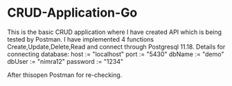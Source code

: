 # CRUD-Application-Go
This is the basic CRUD application where I have created API which is being tested by Postman.
I have implemented 4 functions Create,Update,Delete,Read and connect through Postgresql 11.18.
Details for connecting database:
host := "localhost"
	port := "5430"
	dbName := "demo"
	dbUser := "nimra12"
	password := "1234"
  
  After thisopen Postman for re-checking.
